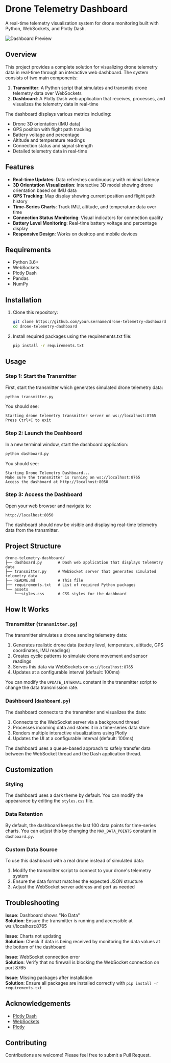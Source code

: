 # Drone Telemetry Dashboard

A real-time telemetry visualization system for drone monitoring built with Python, WebSockets, and Plotly Dash.

![Dashboard Preview]()

## Overview

This project provides a complete solution for visualizing drone telemetry data in real-time through an interactive web dashboard. The system consists of two main components:

1. **Transmitter**: A Python script that simulates and transmits drone telemetry data over WebSockets
2. **Dashboard**: A Plotly Dash web application that receives, processes, and visualizes the telemetry data in real-time

The dashboard displays various metrics including:
- Drone 3D orientation (IMU data)
- GPS position with flight path tracking
- Battery voltage and percentage
- Altitude and temperature readings
- Connection status and signal strength
- Detailed telemetry data in real-time

## Features

- **Real-time Updates**: Data refreshes continuously with minimal latency
- **3D Orientation Visualization**: Interactive 3D model showing drone orientation based on IMU data
- **GPS Tracking**: Map display showing current position and flight path history
- **Time-Series Charts**: Track IMU, altitude, and temperature data over time
- **Connection Status Monitoring**: Visual indicators for connection quality
- **Battery Level Monitoring**: Real-time battery voltage and percentage display
- **Responsive Design**: Works on desktop and mobile devices

## Requirements

- Python 3.6+
- WebSockets
- Plotly Dash
- Pandas
- NumPy

## Installation

1. Clone this repository:
   ```bash
   git clone https://github.com/yourusername/drone-telemetry-dashboard.git
   cd drone-telemetry-dashboard
   ```

2. Install required packages using the requirements.txt file:
   ```bash
   pip install -r requirements.txt
   ```

## Usage

### Step 1: Start the Transmitter

First, start the transmitter which generates simulated drone telemetry data:

```bash
python transmitter.py
```

You should see:
```
Starting drone telemetry transmitter server on ws://localhost:8765
Press Ctrl+C to exit
```

### Step 2: Launch the Dashboard

In a new terminal window, start the dashboard application:

```bash
python dashboard.py
```

You should see:
```
Starting Drone Telemetry Dashboard...
Make sure the transmitter is running on ws://localhost:8765
Access the dashboard at http://localhost:8050
```

### Step 3: Access the Dashboard

Open your web browser and navigate to:
```
http://localhost:8050
```

The dashboard should now be visible and displaying real-time telemetry data from the transmitter.

## Project Structure

```
drone-telemetry-dashboard/
├── dashboard.py       # Dash web application that displays telemetry data
├── transmitter.py     # WebSocket server that generates simulated telemetry data
├── README.md          # This file
├── requirements.txt   # List of required Python packages
└── assets
	└──styles.css      # CSS styles for the dashboard
```

## How It Works

### Transmitter (`transmitter.py`)

The transmitter simulates a drone sending telemetry data:

1. Generates realistic drone data (battery level, temperature, altitude, GPS coordinates, IMU readings)
2. Creates cyclic patterns to simulate drone movement and sensor readings
3. Serves this data via WebSockets on `ws://localhost:8765`
4. Updates at a configurable interval (default: 100ms)

You can modify the `UPDATE_INTERVAL` constant in the transmitter script to change the data transmission rate.

### Dashboard (`dashboard.py`)

The dashboard connects to the transmitter and visualizes the data:

1. Connects to the WebSocket server via a background thread
2. Processes incoming data and stores it in a time-series data store
3. Renders multiple interactive visualizations using Plotly
4. Updates the UI at a configurable interval (default: 100ms)

The dashboard uses a queue-based approach to safely transfer data between the WebSocket thread and the Dash application thread.

## Customization

### Styling

The dashboard uses a dark theme by default. You can modify the appearance by editing the `styles.css` file.

### Data Retention

By default, the dashboard keeps the last 100 data points for time-series charts. You can adjust this by changing the `MAX_DATA_POINTS` constant in `dashboard.py`.

### Custom Data Source

To use this dashboard with a real drone instead of simulated data:

1. Modify the transmitter script to connect to your drone's telemetry system
2. Ensure the data format matches the expected JSON structure
3. Adjust the WebSocket server address and port as needed

## Troubleshooting

**Issue**: Dashboard shows "No Data"  
**Solution**: Ensure the transmitter is running and accessible at ws://localhost:8765

**Issue**: Charts not updating  
**Solution**: Check if data is being received by monitoring the data values at the bottom of the dashboard

**Issue**: WebSocket connection error  
**Solution**: Verify that no firewall is blocking the WebSocket connection on port 8765

**Issue**: Missing packages after installation  
**Solution**: Ensure all packages are installed correctly with `pip install -r requirements.txt`

## Acknowledgements

- [Plotly Dash](https://dash.plotly.com/)
- [WebSockets](https://websockets.readthedocs.io/)
- [Plotly](https://plotly.com/)

## Contributing

Contributions are welcome! Please feel free to submit a Pull Request.